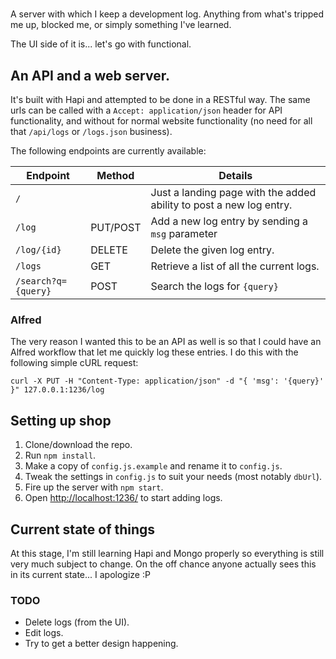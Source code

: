 # <dev-log />

A server with which I keep a development log. Anything from what's tripped me up, blocked me, or simply something I've learned.

The UI side of it is... let's go with functional.

## An API and a web server.

It's built with Hapi and attempted to be done in a RESTful way. The same urls can be called with a `Accept: application/json` header for API functionality, and without for normal website functionality (no need for all that `/api/logs` or `/logs.json` business).

The following endpoints are currently available:

| Endpoint            | Method   | Details                                                             |                  
|---------------------|----------|---------------------------------------------------------------------|
| `/`                 |          | Just a landing page with the added ability to post a new log entry. |
| `/log`              | PUT/POST | Add a new log entry by sending a `msg` parameter                    |
| `/log/{id}`         | DELETE   | Delete the given log entry.                                         |
| `/logs`             | GET      | Retrieve a list of all the current logs.                            |
| `/search?q={query}` | POST     | Search the logs for `{query}`                                       |

### Alfred

The very reason I wanted this to be an API as well is so that I could have an Alfred workflow that let me quickly log these entries. I do this with the following simple cURL request:

```
curl -X PUT -H "Content-Type: application/json" -d "{ 'msg': '{query}' }" 127.0.0.1:1236/log
```

## Setting up shop

1. Clone/download the repo.
2. Run `npm install`.
3. Make a copy of `config.js.example` and rename it to `config.js`.
4. Tweak the settings in `config.js` to suit your needs (most notably `dbUrl`).
5. Fire up the server with `npm start`.
6. Open <http://localhost:1236/> to start adding logs.

## Current state of things

At this stage, I'm still learning Hapi and Mongo properly so everything is still very much subject to change. On the off chance anyone actually sees this in its current state... I apologize :P

### TODO

+ Delete logs (from the UI).
+ Edit logs.
+ Try to get a better design happening.